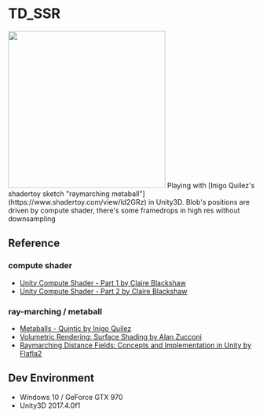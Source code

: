 # TD_SSR
<img src="https://github.com/avseoul/Unity3D_RayMarching_MetaBall/blob/master/preview0.gif" width="320">
Playing with [Inigo Quilez's shadertoy sketch "raymarching metaball"](https://www.shadertoy.com/view/ld2GRz) in Unity3D. Blob's positions are driven by compute shader, there's some framedrops in high res without downsampling

## Reference

### compute shader
* [Unity Compute Shader - Part 1 by Claire Blackshaw](https://www.youtube.com/watch?time_continue=1&v=qDk-WIOYUSY)
* [Unity Compute Shader - Part 2 by Claire Blackshaw](https://www.youtube.com/watch?v=4AVc2YkOGtA&t=1085s)

### ray-marching / metaball
* [Metaballs - Quintic by Inigo Quilez](https://www.shadertoy.com/view/ld2GRz)
* [Volumetric Rendering: Surface Shading by Alan Zucconi](https://www.alanzucconi.com/2016/07/01/surface-shading/)
* [Raymarching Distance Fields: Concepts and Implementation in Unity by Flafla2](http://flafla2.github.io/2016/10/01/raymarching.html)


## Dev Environment
* Windows 10 / GeForce GTX 970
* Unity3D 2017.4.0f1